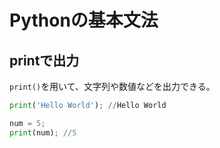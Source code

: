 # Pythonの基本文法
## printで出力
`print()`を用いて、文字列や数値などを出力できる。
```Python
print('Hello World'); //Hello World

num = 5;
print(num); //5
```
